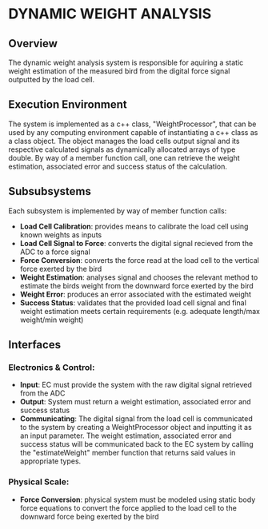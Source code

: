 # DYNAMIC WEIGHT ANALYSIS
## Overview
The dynamic weight analysis system is responsible for aquiring a static weight estimation of the measured bird from the digital force signal outputted by the load cell.

## Execution Environment
The system is implemented as a c++ class, "WeightProcessor", that can be used by any computing environment capable of instantiating a c++ class as a class object. The object manages the load cells output signal and its respective calculated signals as dynamically allocated arrays of type double. By way of a member function call, one can retrieve the weight estimation, associated error and success status of the calculation.

## Subsubsystems
Each subsystem is implemented by way of member function calls:
- **Load Cell Calibration**: provides means to calibrate the load cell using known weights as inputs
- **Load Cell Signal to Force**: converts the digital signal recieved from the ADC to a force signal
- **Force Conversion**: converts the force read at the load cell to the vertical force exerted by the bird
- **Weight Estimation**: analyses signal and chooses the relevant method to estimate the birds weight from the downward force exerted by the bird
- **Weight Error**: produces an error associated with the estimated weight
- **Success Status**: validates that the provided load cell signal and final weight estimation meets certain requirements (e.g. adequate length/max weight/min weight)

## Interfaces

### Electronics & Control:

- **Input**: EC must provide the system with the raw digital signal retrieved from the ADC
- **Output**: System must return a weight estimation, associated error and success status
- **Communicating**:
    The digital signal from the load cell is communicated to the system by creating a WeightProcessor object and inputting it as an input parameter. The weight estimation, associated error and success status will be communicated back to the EC system by calling the "estimateWeight" member function that returns said values in appropriate types.

### Physical Scale:

- **Force Conversion**: physical system must be modeled using static body force equations to convert the force applied to the load cell to the downward force being exerted by the bird
